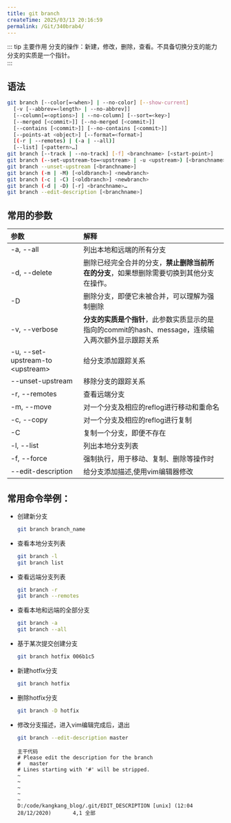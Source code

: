 ```yaml
---
title: git branch
createTime: 2025/03/13 20:16:59
permalink: /Git/340brab4/
---
```


::: tip 主要作用
分支的操作：新建，修改，删除，查看。不具备切换分支的能力  
分支的实质是一个指针。  
:::

## 语法

```bash
git branch [--color[=<when>] | --no-color] [--show-current]
  [-v [--abbrev=<length> | --no-abbrev]]
  [--column[=<options>] | --no-column] [--sort=<key>]
  [--merged [<commit>]] [--no-merged [<commit>]]
  [--contains [<commit>]] [--no-contains [<commit>]]
  [--points-at <object>] [--format=<format>]
  [(-r | --remotes) | (-a | --all)]
  [--list] [<pattern>…​]
git branch [--track | --no-track] [-f] <branchname> [<start-point>]
git branch (--set-upstream-to=<upstream> | -u <upstream>) [<branchname>]
git branch --unset-upstream [<branchname>]
git branch (-m | -M) [<oldbranch>] <newbranch>
git branch (-c | -C) [<oldbranch>] <newbranch>
git branch (-d | -D) [-r] <branchname>…​
git branch --edit-description [<branchname>]
```

## 常用的参数

| 参数                                 | 解释                                                           |
|:---------------------------------- |:------------------------------------------------------------ |
| -a, --all                          | 列出本地和远端的所有分支                                                 |
| -d, --delete                       | 删除已经完全合并的分支，**禁止删除当前所在的分支**，如果想删除需要切换到其他分支在操作。               |
| -D                                 | 删除分支，即便它未被合并，可以理解为强制删除                                       |
| -v, --verbose                      | **分支的实质是个指针**，此参数实质显示的是指向的commit的hash、message，连续输入两次额外显示跟踪关系 |
| -u, --set-upstream-to \<upstream\> | 给分支添加跟踪关系                                                    |
| --unset-upstream                   | 移除分支的跟踪关系                                                    |
| -r, --remotes                      | 查看远端分支                                                       |
| -m, --move                         | 对一个分支及相应的reflog进行移动和重命名                                      |
| -c, --copy                         | 对一个分支及相应的reflog进行复制                                          |
| -C                                 | 复制一个分支，即便不存在                                                 |
| -l, --list                         | 列出本地分支列表                                                     |
| -f, --force                        | 强制执行，用于移动、复制、删除等操作时                                          |
| --edit-description                 | 给分支添加描述,使用vim编辑器修改                                           |

## 常用命令举例：

- 创建新分支
  
  ```bash
  git branch branch_name
  ```

- 查看本地分支列表
  
  ```bash
  git branch -l
  git branch list
  ```

- 查看远端分支列表
  
  ```bash
  git branch -r
  git branch --remotes
  ```

- 查看本地和远端的全部分支
  
  ```bash
  git branch -a
  git branch --all
  ```

- 基于某次提交创建分支
  
  ```bash
  git branch hotfix 006b1c5
  ```

- 新建hotfix分支
  
  ```bash
  git branch hotfix
  ```

- 删除hotfix分支
  
  ```bash
  git branch -D hotfix
  ```

- 修改分支描述，进入vim编辑完成后，退出
  
  ```bash
  git branch --edit-description master
  ```
  
  ```vim
  主干代码
  # Please edit the description for the branch
  #   master
  # Lines starting with '#' will be stripped.
  ~
  ~
  ~
  ~
  ~
  D:/code/kangkang_blog/.git/EDIT_DESCRIPTION [unix] (12:04 28/12/2020)       4,1 全部
  ```
